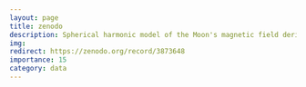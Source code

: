 ```yaml
---
layout: page
title: zenodo
description: Spherical harmonic model of the Moon's magnetic field derived from gridded data in Tsunakawa et al. (2015)
img:
redirect: https://zenodo.org/record/3873648
importance: 15
category: data
---
```

